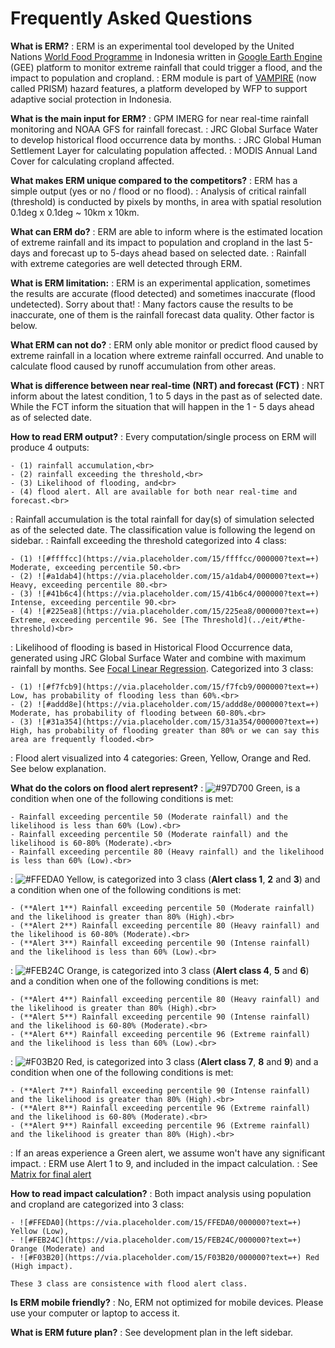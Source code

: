 # Frequently Asked Questions

**What is ERM?**
: ERM is an experimental tool developed by the United Nations [World Food Programme](https://www.wfp.org/countries/indonesia) in Indonesia written in [Google Earth Engine](https://earthengine.google.com) (GEE) platform to monitor extreme rainfall that could trigger a flood, and the impact to population and cropland.
: ERM module is part of [VAMPIRE](http://prism-dev.wfp.or.id:3001) (now called PRISM) hazard features, a platform developed by WFP to support adaptive social protection in Indonesia.

**What is the main input for ERM?**
: GPM IMERG for near real-time rainfall monitoring and NOAA GFS for rainfall forecast.
: JRC Global Surface Water to develop historical flood occurrence data by months.
: JRC Global Human Settlement Layer for calculating population affected.
: MODIS Annual Land Cover for calculating cropland affected.

**What makes ERM unique compared to the competitors?**
: ERM has a simple output (yes or no / flood or no flood).
: Analysis of critical rainfall (threshold) is conducted by pixels by months, in area with spatial resolution 0.1deg x 0.1deg ~ 10km x 10km.

**What can ERM do?**
: ERM are able to inform where is the estimated location of extreme rainfall and its impact to population and cropland in the last 5-days and forecast up to 5-days ahead based on selected date.
: Rainfall with extreme categories are well detected through ERM.

**What is ERM limitation:**
: ERM is an experimental application, sometimes the results are accurate (flood detected) and sometimes inaccurate (flood undetected). Sorry about that!
: Many factors cause the results to be inaccurate, one of them is the rainfall forecast data quality. Other factor is below.

**What ERM can not do?**
: ERM only able monitor or predict flood caused by extreme rainfall in a location where extreme rainfall occurred. And unable to calculate flood caused by runoff accumulation from other areas.

**What is difference between near real-time (NRT) and forecast (FCT)**
: NRT inform about the latest condition, 1 to 5 days in the past as of selected date. While the FCT inform the situation that will happen in the 1 - 5 days ahead as of selected date.

**How to read ERM output?**
: Every computation/single process on ERM will produce 4 outputs: 

	- (1) rainfall accumulation,<br>
	- (2) rainfall exceeding the threshold,<br>
	- (3) Likelihood of flooding, and<br>
	- (4) flood alert. All are available for both near real-time and forecast.<br>

: Rainfall accumulation is the total rainfall for day(s) of simulation selected as of the selected date. The classification value is following the legend on sidebar.
: Rainfall exceeding the threshold categorized into 4 class: 

	- (1) ![#ffffcc](https://via.placeholder.com/15/ffffcc/000000?text=+) Moderate, exceeding percentile 50.<br>
	- (2) ![#a1dab4](https://via.placeholder.com/15/a1dab4/000000?text=+) Heavy, exceeding percentile 80.<br>
	- (3) ![#41b6c4](https://via.placeholder.com/15/41b6c4/000000?text=+) Intense, exceeding percentile 90.<br>
	- (4) ![#225ea8](https://via.placeholder.com/15/225ea8/000000?text=+) Extreme, exceeding percentile 96. See [The Threshold](../eit/#the-threshold)<br>

: Likelihood of flooding is based in Historical Flood Occurrence data, generated using JRC Global Surface Water and combine with maximum rainfall by months. See [Focal Linear Regression](../rof/#focal-linear-regression). Categorized into 3 class: 

	- (1) ![#f7fcb9](https://via.placeholder.com/15/f7fcb9/000000?text=+) Low, has probability of flooding less than 60%.<br>
	- (2) ![#addd8e](https://via.placeholder.com/15/addd8e/000000?text=+) Moderate, has probability of flooding between 60-80%.<br>
	- (3) ![#31a354](https://via.placeholder.com/15/31a354/000000?text=+) High, has probability of flooding greater than 80% or we can say this area are frequently flooded.<br>
	
: Flood alert visualized into 4 categories: Green, Yellow, Orange and Red. See below explanation.

**What do the colors on flood alert represent?**
: ![#97D700](https://via.placeholder.com/15/97D700/000000?text=+) Green, is a condition when one of the following conditions is met: 

	- Rainfall exceeding percentile 50 (Moderate rainfall) and the likelihood is less than 60% (Low).<br>
	- Rainfall exceeding percentile 50 (Moderate rainfall) and the likelihood is 60-80% (Moderate).<br>
	- Rainfall exceeding percentile 80 (Heavy rainfall) and the likelihood is less than 60% (Low).<br>

: ![#FFEDA0](https://via.placeholder.com/15/FFEDA0/000000?text=+) Yellow, is categorized into 3 class (**Alert class 1**, **2** and **3**) and a condition when one of the following conditions is met: 

	- (**Alert 1**) Rainfall exceeding percentile 50 (Moderate rainfall) and the likelihood is greater than 80% (High).<br>
	- (**Alert 2**) Rainfall exceeding percentile 80 (Heavy rainfall) and the likelihood is 60-80% (Moderate).<br>
	- (**Alert 3**) Rainfall exceeding percentile 90 (Intense rainfall) and the likelihood is less than 60% (Low).<br>

: ![#FEB24C](https://via.placeholder.com/15/FEB24C/000000?text=+) Orange, is categorized into 3 class (**Alert class 4**, **5** and **6**) and a condition when one of the following conditions is met: 

	- (**Alert 4**) Rainfall exceeding percentile 80 (Heavy rainfall) and the likelihood is greater than 80% (High).<br> 
	- (**Alert 5**) Rainfall exceeding percentile 90 (Intense rainfall) and the likelihood is 60-80% (Moderate).<br> 
	- (**Alert 6**) Rainfall exceeding percentile 96 (Extreme rainfall) and the likelihood is less than 60% (Low).<br>

: ![#F03B20](https://via.placeholder.com/15/F03B20/000000?text=+) Red, is categorized into 3 class (**Alert class 7**, **8** and **9**) and a condition when one of the following conditions is met:

	- (**Alert 7**) Rainfall exceeding percentile 90 (Intense rainfall) and the likelihood is greater than 80% (High).<br> 
	- (**Alert 8**) Rainfall exceeding percentile 96 (Extreme rainfall) and the likelihood is 60-80% (Moderate).<br> 
	- (**Alert 9**) Rainfall exceeding percentile 96 (Extreme rainfall) and the likelihood is greater than 80% (High).<br>

: If an areas experience a Green alert, we assume won't have any significant impact.
: ERM use Alert 1 to 9, and included in the impact calculation.
: See [Matrix for final alert](../rof/#matrix-for-final-alert)

**How to read impact calculation?**
: Both impact analysis using population and cropland are categorized into 3 class: 

	- ![#FFEDA0](https://via.placeholder.com/15/FFEDA0/000000?text=+) Yellow (Low), 
	- ![#FEB24C](https://via.placeholder.com/15/FEB24C/000000?text=+) Orange (Moderate) and 
	- ![#F03B20](https://via.placeholder.com/15/F03B20/000000?text=+) Red (High impact). 

	These 3 class are consistence with flood alert class.

**Is ERM mobile friendly?**
: No, ERM not optimized for mobile devices. Please use your computer or laptop to access it.

**What is ERM future plan?**
: See development plan in the left sidebar.